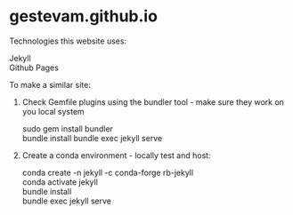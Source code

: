 # gestevam.github.io


Technologies this website uses:
   <p>Jekyll
     <br>
     Github Pages </p>

To make a similar site:

1. Check Gemfile plugins using the bundler tool - make sure they work on you local system
   <p>sudo gem install bundler
     <br>bundle install
     bundle exec jekyll serve </p>

2. Create a conda environment - locally test and host:
   <p>conda create -n jekyll -c conda-forge rb-jekyll
     <br>conda activate jekyll
     <br>bundle install
     <br>bundle exec jekyll serve</p>
